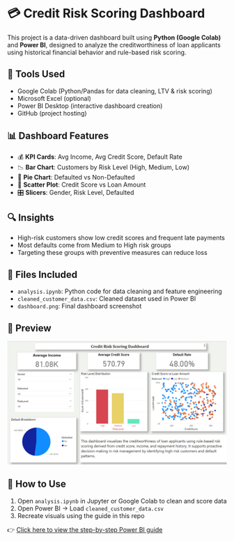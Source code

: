 # 💳 Credit Risk Scoring Dashboard

This project is a data-driven dashboard built using **Python (Google Colab)** and **Power BI**, designed to analyze the creditworthiness of loan applicants using historical financial behavior and rule-based risk scoring.

## 🧰 Tools Used
- Google Colab (Python/Pandas for data cleaning, LTV & risk scoring)
- Microsoft Excel (optional)
- Power BI Desktop (interactive dashboard creation)
- GitHub (project hosting)

## 📊 Dashboard Features
- 💰 **KPI Cards**: Avg Income, Avg Credit Score, Default Rate
- 📉 **Bar Chart**: Customers by Risk Level (High, Medium, Low)
- 🥧 **Pie Chart**: Defaulted vs Non-Defaulted
- 🔵 **Scatter Plot**: Credit Score vs Loan Amount
- 🎛 **Slicers**: Gender, Risk Level, Defaulted

## 🔍 Insights
- High-risk customers show low credit scores and frequent late payments
- Most defaults come from Medium to High risk groups
- Targeting these groups with preventive measures can reduce loss

## 📁 Files Included
- `analysis.ipynb`: Python code for data cleaning and feature engineering
- `cleaned_customer_data.csv`: Cleaned dataset used in Power BI
- `dashboard.png`: Final dashboard screenshot

## 📸 Preview

![Dashboard Screenshot](dashboard.png)

## 🚀 How to Use
1. Open `analysis.ipynb` in Jupyter or Google Colab to clean and score data
2. Open Power BI → Load `cleaned_customer_data.csv`
3. Recreate visuals using the guide in this repo

👉 [Click here to view the step-by-step Power BI guide](dashboard_guide.md)


